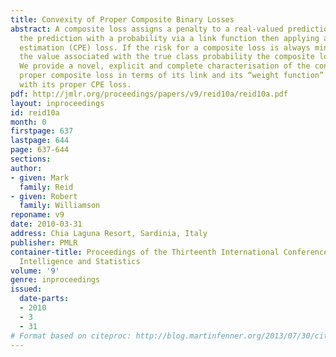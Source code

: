 ```yaml
---
title: Convexity of Proper Composite Binary Losses
abstract: A composite loss assigns a penalty to a real-valued prediction by associating
  the prediction with a probability via a link function then applying a class probability
  estimation (CPE) loss. If the risk for a composite loss is always minimised by predicting
  the value associated with the true class probability the composite loss is proper.
  We provide a novel, explicit and complete characterisation of the convexity of any
  proper composite loss in terms of its link and its “weight function” associated
  with its proper CPE loss.
pdf: http://jmlr.org/proceedings/papers/v9/reid10a/reid10a.pdf
layout: inproceedings
id: reid10a
month: 0
firstpage: 637
lastpage: 644
page: 637-644
sections: 
author:
- given: Mark
  family: Reid
- given: Robert
  family: Williamson
reponame: v9
date: 2010-03-31
address: Chia Laguna Resort, Sardinia, Italy
publisher: PMLR
container-title: Proceedings of the Thirteenth International Conference on Artificial
  Intelligence and Statistics
volume: '9'
genre: inproceedings
issued:
  date-parts:
  - 2010
  - 3
  - 31
# Format based on citeproc: http://blog.martinfenner.org/2013/07/30/citeproc-yaml-for-bibliographies/
---
```


